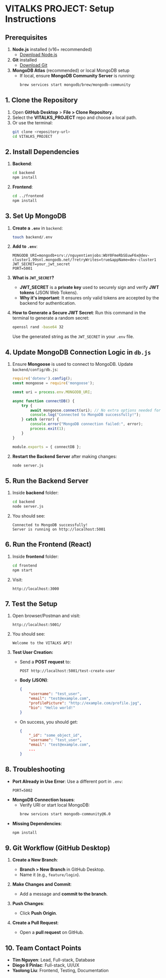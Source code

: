 # VITALKS PROJECT: Setup Instructions

## Prerequisites
1. **Node.js** installed (v16+ recommended)  
   - [Download Node.js](https://nodejs.org)  
2. **Git** installed  
   - [Download Git](https://git-scm.com/)  
3. **MongoDB Atlas** (recommended) or local MongoDB setup  
   - If local, ensure **MongoDB Community Server** is running:
     ```bash
     brew services start mongodb/brew/mongodb-community
     ```

## 1. Clone the Repository
1. Open **GitHub Desktop** > **File > Clone Repository**.
2. Select the **VITALKS_PROJECT** repo and choose a local path.
3. Or use the terminal:
   ```bash
   git clone <repository-url>
   cd VITALKS_PROJECT
   ```

## 2. Install Dependencies
1. **Backend**:
   ```bash
   cd backend
   npm install
   ```

2. **Frontend**:
   ```bash
   cd ../frontend
   npm install
   ```

## 3. Set Up MongoDB

1. **Create a `.env`** in `backend`:
   ```bash
   touch backend/.env
   ```

2. **Add to `.env`**:
   ```
   MONGODB_URI=mongodb+srv://nguyentienjobs:WbY0FmeRbSEuwF6x@dev-cluster1.99snl.mongodb.net/?retryWrites=true&appName=dev-cluster1
   JWT_SECRET=your_jwt_secret
   PORT=5001
   ```

3. **What is `JWT_SECRET`?**
   - **JWT_SECRET** is a **private key** used to securely sign and verify **JWT tokens** (JSON Web Tokens).  
   - **Why it's important**: It ensures only valid tokens are accepted by the backend for authentication.

4. **How to Generate a Secure JWT Secret**:
   Run this command in the terminal to generate a random secret:
   ```bash
   openssl rand -base64 32
   ```

   Use the generated string as the `JWT_SECRET` in your `.env` file.

## 4. Update MongoDB Connection Logic in `db.js`
1. Ensure **Mongoose** is used to connect to MongoDB. Update `backend/config/db.js`:
   ```javascript
   require('dotenv').config();
   const mongoose = require('mongoose');

   const uri = process.env.MONGODB_URI;

   async function connectDB() {
       try {
           await mongoose.connect(uri); // No extra options needed for v4+
           console.log("Connected to MongoDB successfully!");
       } catch (error) {
           console.error("MongoDB connection failed:", error);
           process.exit(1);
       }
   }

   module.exports = { connectDB };
   ```

2. **Restart the Backend Server** after making changes:
   ```bash
   node server.js
   ```

## 5. Run the Backend Server
1. Inside **backend** folder:
   ```bash
   cd backend
   node server.js
   ```

2. You should see:
   ```
   Connected to MongoDB successfully!
   Server is running on http://localhost:5001
   ```

## 6. Run the Frontend (React)
1. Inside **frontend** folder:
   ```bash
   cd frontend
   npm start
   ```

2. Visit:
   ```
   http://localhost:3000
   ```

## 7. Test the Setup
1. Open browser/Postman and visit:
   ```
   http://localhost:5001/
   ```

2. You should see:
   ```
   Welcome to the VITALKS API!
   ```

3. **Test User Creation:**
   - Send a **POST request** to:
     ```
     POST http://localhost:5001/test-create-user
     ```
   - **Body (JSON)**:
     ```json
     {
         "username": "test_user",
         "email": "test@example.com",
         "profilePicture": "http://example.com/profile.jpg",
         "bio": "Hello world!"
     }
     ```
   - On success, you should get:
     ```json
     {
         "_id": "some_object_id",
         "username": "test_user",
         "email": "test@example.com",
         ...
     }
     ```

## 8. Troubleshooting
- **Port Already in Use Error**: Use a different port in `.env`:
  ```
  PORT=5002
  ```
- **MongoDB Connection Issues**:
  - Verify URI or start local MongoDB:
    ```bash
    brew services start mongodb-community@6.0
    ```
- **Missing Dependencies**:
  ```bash
  npm install
  ```

## 9. Git Workflow (GitHub Desktop)
1. **Create a New Branch**:  
   - **Branch > New Branch** in GitHub Desktop.  
   - Name it (e.g., `feature/login`).

2. **Make Changes and Commit**:
   - Add a message and **commit to the branch**.

3. **Push Changes**:
   - Click **Push Origin**.

4. **Create a Pull Request**:
   - Open a **pull request** on GitHub.

## 10. Team Contact Points
- **Tim Nguyen**: Lead, Full-stack, Database  
- **Diego II Pinlac**: Full-stack, UI/UX  
- **Yaolong Liu**: Frontend, Testing, Documentation
